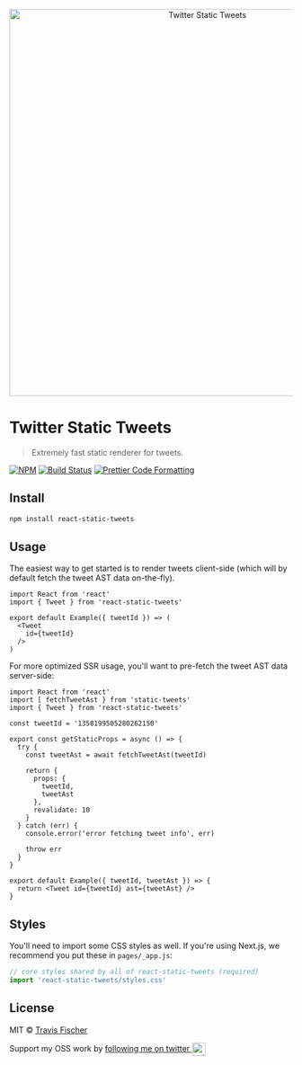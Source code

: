 <p align="center">
  <img alt="Twitter Static Tweets" src="https://raw.githubusercontent.com/transitive-bullshit/react-static-tweets/master/media/notion-ts.png" width="689">
</p>

# Twitter Static Tweets

> Extremely fast static renderer for tweets.

[![NPM](https://img.shields.io/npm/v/react-static-tweets.svg)](https://www.npmjs.com/package/react-static-tweets) [![Build Status](https://travis-ci.com/transitive-bullshit/react-static-tweets.svg?branch=master)](https://travis-ci.com/transitive-bullshit/react-static-tweets) [![Prettier Code Formatting](https://img.shields.io/badge/code_style-prettier-brightgreen.svg)](https://prettier.io)

## Install

```bash
npm install react-static-tweets
```

## Usage

The easiest way to get started is to render tweets client-side (which will by default fetch the tweet AST data on-the-fly).

```tsx
import React from 'react'
import { Tweet } from 'react-static-tweets'

export default Example({ tweetId }) => (
  <Tweet
    id={tweetId}
  />
)
```

For more optimized SSR usage, you'll want to pre-fetch the tweet AST data server-side:

```tsx
import React from 'react'
import [ fetchTweetAst } from 'static-tweets'
import { Tweet } from 'react-static-tweets'

const tweetId = '1358199505280262150'

export const getStaticProps = async () => {
  try {
    const tweetAst = await fetchTweetAst(tweetId)

    return {
      props: {
        tweetId,
        tweetAst
      },
      revalidate: 10
    }
  } catch (err) {
    console.error('error fetching tweet info', err)

    throw err
  }
}

export default Example({ tweetId, tweetAst }) => {
  return <Tweet id={tweetId} ast={tweetAst} />
}
```

## Styles

You'll need to import some CSS styles as well. If you're using Next.js, we recommend you put these in `pages/_app.js`:

```ts
// core styles shared by all of react-static-tweets (required)
import 'react-static-tweets/styles.css'
```

## License

MIT © [Travis Fischer](https://transitivebullsh.it)

Support my OSS work by <a href="https://twitter.com/transitive_bs">following me on twitter <img src="https://storage.googleapis.com/saasify-assets/twitter-logo.svg" alt="twitter" height="24px" align="center"></a>
